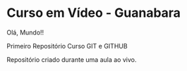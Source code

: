 # Curso em Vídeo - Guanabara
 Olá, Mundo!!
 
 Primeiro Repositório Curso GIT e GITHUB

 Repositório criado durante uma aula ao vivo.
